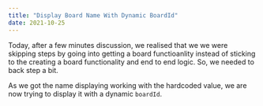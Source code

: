 ```yaml
---
title: "Display Board Name With Dynamic BoardId"
date: 2021-10-25
---
```


Today, after a few minutes discussion, we realised that we we were skipping steps by going into getting a board functioanlity instead of sticking to the creating a board functionality and end to end logic. So, we needed to back step a bit.

As we got the name displaying working with the hardcoded value, we are now trying to display it with a dynamic `boardId`.


